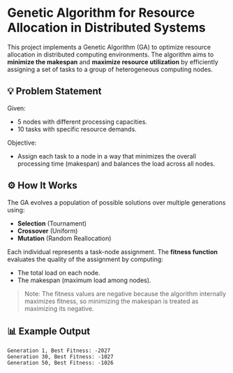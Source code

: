 # Genetic Algorithm for Resource Allocation in Distributed Systems

This project implements a Genetic Algorithm (GA) to optimize resource allocation in distributed computing environments. The algorithm aims to **minimize the makespan** and **maximize resource utilization** by efficiently assigning a set of tasks to a group of heterogeneous computing nodes.

## 💡 Problem Statement

Given:
- 5 nodes with different processing capacities.
- 10 tasks with specific resource demands.

Objective:
- Assign each task to a node in a way that minimizes the overall processing time (makespan) and balances the load across all nodes.

## ⚙️ How It Works

The GA evolves a population of possible solutions over multiple generations using:
- **Selection** (Tournament)
- **Crossover** (Uniform)
- **Mutation** (Random Reallocation)

Each individual represents a task-node assignment. The **fitness function** evaluates the quality of the assignment by computing:
- The total load on each node.
- The makespan (maximum load among nodes).

> Note: The fitness values are negative because the algorithm internally maximizes fitness, so minimizing the makespan is treated as maximizing its negative.

## 📊 Example Output

```text
Generation 1, Best Fitness: -2027
Generation 30, Best Fitness: -1027
Generation 50, Best Fitness: -1026
